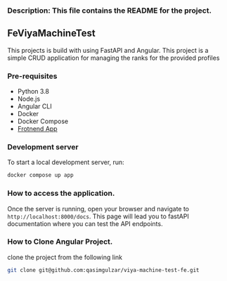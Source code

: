 ### Description: This file contains the README for the project.

## FeViyaMachineTest

This projects is build with using FastAPI and Angular. This project is a simple CRUD application for managing the ranks
for the provided profiles

### Pre-requisites

- Python 3.8
- Node.js
- Angular CLI
- Docker
- Docker Compose
- [Frotnend App](https://github.com/qasimgulzar/viya-machine-test-fe)

### Development server

To start a local development server, run:

```bash
docker compose up app
```

### How to access the application.

Once the server is running, open your browser and navigate to `http://localhost:8000/docs`. This page will lead you to
fastAPI documentation where you can test the API endpoints.

### How to Clone Angular Project.

clone the project from the following link

```bash
git clone git@github.com:qasimgulzar/viya-machine-test-fe.git
```
